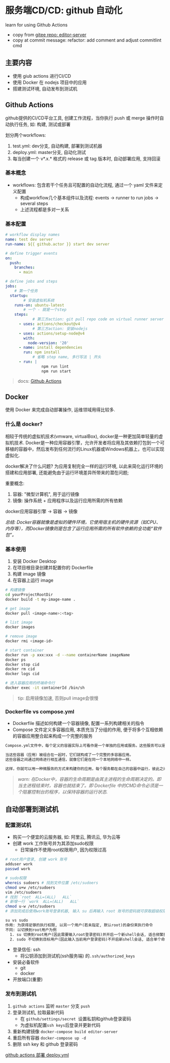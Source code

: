# 服务端CD/CD: github 自动化
learn for using Github Actions
- copy from [gitee repo: editor-server](https://gitee.com/zhelingwang/editor-server.git)
- copy at commit message: refactor: add comment and adjust commitlint cmd

## 主要内容
- 使用 giub actions 进行CI/CD
- 使用 Docker 在 nodejs 项目中的应用
- 搭建测试环境, 自动发布到测试机


## Github Actions
github提供的CI/CD平台工具, 创建工作流程，当你执行 push 或 merge 操作时自动执行任务, 如: 构建, 测试或部署

划分两个workflows:
1. test.yml: dev分支, 自动构建, 部署到测试机器
2. deploy.yml: master分支, 自动化测试
3. 每当创建一个 v*.x.* 格式的 release 或 tag 版本时, 自动部署应用, 支持回滚

### 基本概念
- workflows: 包含若干个任务且可配置的自动化流程, 通过一个 yaml 文件来定义配置
	- 构成workflow几个基本组件以及流程: events -> runner to run jobs -> several steps
	- 上述流程都是多对一关系

### 基本配置
```yaml
# workflow display names
name: test dev server
run-name: ${{ github.actor }} start dev server

# define trigger events
on: 
  push:
    branches:
      - main

# define jobs and steps
jobs:
	# 第一个任务
  startup:
		# 安装虚拟机系统
    runs-on: ubuntu-latest
		# 一个 - 就是一个step
    steps:
			# 第三方action: git pull repo code on virtual runner server
      - uses: actions/checkout@v4
			# 第三方action: 安装nodejs
      - uses: actions/setup-node@v4
        with:
          node-version: '20'
      - name: install dependencies
        run: npm install
			# 省略 step name, 多行写法 | 开头
      - run: |
				npm run lint
				npm run start
```

> docs: [Github Actions](https://docs.github.com/en/actions/quickstart)


## Docker
使用 Docker 来完成自动部署操作, 运维领域用得比较多.

### 什么是 docker?
相较于传统的虚拟机技术(vmware, virtualBox), docker是一种更加简单轻量的虚拟机技术.
Docker是一种应用容器引擎，允许开发者将应用及其依赖打包到一个可移植的容器中，然后发布到任何流行的Linux机器或Windows机器上，也可以实现虚拟化.

docker解决了什么问题?
为应用复制完全一样的运行环境, 以此来简化运行环境的搭建和应用部署, 还能避免由于运行环境差异所带来的潜在问题;

重要概念:
1. 容器: "微型计算机", 用于运行镜像
2. 镜像: 操作系统 + 应用程序以及运行应用所需的所有依赖

docker应用容器引擎 -> 容器 -> 镜像

_总结:
Docker容器就像是虚拟的硬件环境，它使用宿主机的硬件资源（如CPU、内存等），而Docker镜像则是包含了运行应用所需的所有软件依赖的全功能“软件包”。_

### 基本使用
1. 安装 Docker Desktop
2. 在项目根目录创建并配置你的 Dockerfile
3. 构建 image 镜像
4. 在容器上运行 image

```bash
# 构建镜像
cd yourProjectRootDir
docker build -t my-image-name .

# get image
docker pull <image-name>:<tag>

# list image
docker images

# remove image
docker rmi <image-id>

# start container
docker run -p xxx:xxx -d --name containerName imageName
docker ps
docker stop cid
docker rm cid
docker logs cid

# 进入容器应用的终端命令行
docker exec -it containerId /bin/sh
```

> tip: 启用镜像加速, 否则pull image会很慢

### Dockerfile vs compose.yml
- Dockerfile 描述如何构建一个容器镜像, 配置一系列构建相关的指令
- Compose 文件定义多容器应用, 本质充当了分组的作用, 便于将多个互相依赖的容器应用整合起来构成一个完整的服务

```txt
Compose.yml文件中，每个定义的容器实际上可看作是一个单独的应用或服务。这些服务可以是数据库、后端应用程序、前端应用程序等，他们各自可以独立地运行。

当这些容器（应用）被组合在一起时，它们就构成了一个完整的多容器应用。
这些容器之间通过网络进行相互通信，就像它们是在同一个本地网络中一样。

这样，你就可以用一种微服务的方式来构建你的应用，每个服务都在自己的容器中运行，彼此之间通过网络服务进行通信，但是又可以被统一地管理和调度。
```

> _warn: 在Docker中，容器的生命周期是由其主进程的生命周期决定的。即当主进程结束时，容器也就结束了。即 Dockerfile 中的CMD命令必须是一个阻塞控制台的程序，以保持容器的运行状态._


## 自动部署到测试机

### 配置测试机
- 购买一个便宜的云服务器, 如: 阿里云, 腾讯云, 华为云等
- 创建 work 工作账号并为其添加sudo权限
  - 日常操作不使用root权限用户, 因为权限过高
```bash
# root用户登录, 创建 work 账号
adduser work 
passwd work

# sudo权限
whereis sudoers # 找到文件位置 /etc/sudoers
chmod u+w /etc/sudoers
vim /etc/sudoers
# 找到 `root  ALL=(ALL)   ALL`
# 新增一行 `work  ALL=(ALL)   ALL`
chmod u-w /etc/sudoers
# 添加完成后使用work账号登录机器, 输入 su 后再输入 root 账号的密码就可获取超级权限
```
```txt
su vs sudo
作用: 为获得足够的执行权限, 以另一个用户(若未指定, 默认root)的身份来执行命令
不同: 以切换到root用户为例
  1. su 切换到root用户(因此需要输入root登录密码)并开启一个新shell会话, 适合频繁执行root权限命令的场景
  2. sudo 不切换到目标用户(因此输入当前用户登录密码)不开启新shell会话, 适合单个命令执行的场景
```
- 登录信任: ssh
  - 将公钥添加到测试机(ssh服务端) 的`.ssh/authorized_keys`
- 安装必备软件
  - git
  - docker
- 开放端口(重要)


### 发布到测试机
1. `github actions` 监听 `master` 分支 `push`
2. 登录测试机, 拉取最新代码
    - 在 `github/settings/secret `设置私钥和github登录密码
    - 为虚拟机配置`ssh keys`后登录并更新代码
3. 重新构建镜像 `docker-compose build editor-server`
4. 重启所有容器 `docker-compose up -d`
5. 删除 ssh key 和 github 登录密码

[github actions 部署 deploy.yml](./.github/workflows/deploy.yml)
